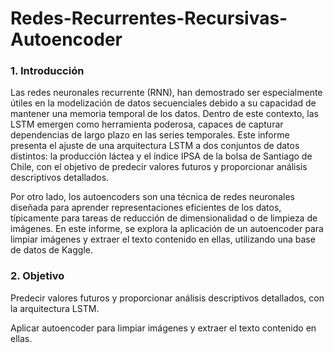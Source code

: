 # Redes-Recurrentes-Recursivas-Autoencoder

### 1. Introducción
Las redes neuronales recurrente (RNN), han demostrado ser especialmente útiles en la modelización de datos secuenciales debido a su capacidad de mantener una memoria temporal de los datos. Dentro de este contexto, las LSTM emergen como herramienta poderosa, capaces de capturar dependencias de largo plazo en las series temporales. Este informe presenta el ajuste de una arquitectura LSTM a dos conjuntos de datos distintos: la producción láctea y el índice IPSA de la bolsa de Santiago de Chile, con el objetivo de predecir valores futuros y proporcionar análisis descriptivos detallados.

Por otro lado, los autoencoders son una técnica de redes neuronales diseñada para aprender representaciones eficientes de los datos, típicamente para tareas de reducción de dimensionalidad o de limpieza de imágenes. En este informe, se explora la aplicación de un autoencoder para limpiar imágenes y extraer el texto contenido en ellas, utilizando una base de datos de Kaggle.

### 2. Objetivo
Predecir valores futuros y proporcionar análisis descriptivos detallados, con la arquitectura LSTM.

Aplicar autoencoder para limpiar imágenes y extraer el texto contenido en ellas.
